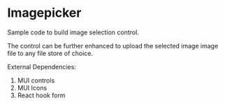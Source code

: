 # Imagepicker

Sample code to build image selection control. 

The control can be further enhanced to upload the selected image image file to any file store of choice.

External Dependencies:

1. MUI controls 
2. MUI Icons
3. React hook form
